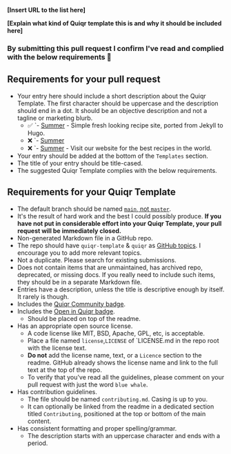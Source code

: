 <!-- Congrats on creating an Quiqr Template! 🎉 -->

<!-- Please fill in the below placeholders -->

**[Insert URL to the list here]**

**[Explain what kind of Quiqr template this is and why it should be included here]**

### By submitting this pull request I confirm I've read and complied with the below requirements 🖖

## Requirements for your pull request

- Your entry here should include a short description about the Quiqr Template. The first character should be uppercase and the description should end in a dot. It should be an objective description and not a tagline or marketing blurb.
	- ✅ `- [Summer](https://github.com/mipmip/summer-qremix) - Simple fresh looking recipe site, ported from Jekyll to Hugo.
	- ❌ `- [Summer](https://github.com/mipmip/summer-qremix)
	- ❌ `- [Summer](https://github.com/mipmip/summer-qremix) - Visit our website for the best recipes in the world.
- Your entry should be added at the bottom of the `Templates` section.
- The title of your entry should be title-cased.
- The suggested Quiqr Template complies with the below requirements.

## Requirements for your Quiqr Template

- The default branch should be named [`main`, not `master`](https://www.zdnet.com/article/github-to-replace-master-with-alternative-term-to-avoid-slavery-references/).
- It's the result of hard work and the best I could possibly produce.
	**If you have not put in considerable effort into your Quiqr Template, your pull request will be immediately closed.**
- Non-generated Markdown file in a GitHub repo.
- The repo should have `quiqr-template` & `quiqr` as [GitHub topics](https://help.github.com/articles/about-topics). I encourage you to add more relevant topics.
- Not a duplicate. Please search for existing submissions.
- Does not contain items that are unmaintained, has archived repo, deprecated, or missing docs. If you really need to include such items, they should be in a separate Markdown file.
- Entries have a description, unless the title is descriptive enough by itself. It rarely is though.
- Includes the [Quiqr Community badge](https://github.com/quiqr/quiqr-community-templates/blob/main/badges.md#quiqr-community-badge).
- Includes the [Open in Quiqr badge](https://github.com/quiqr/quiqr-community-templates/blob/main/badges.md#open-in-quiqr-badge).
	- Should be placed on top of the readme.
- Has an appropriate open source license.
	- A code license like MIT, BSD, Apache, GPL, etc, is acceptable.
	- Place a file named `license`,`LICENSE` of `LICENSE.md in the repo root with the license text.
	- **Do not** add the license name, text, or a `Licence` section to the readme. GitHub already shows the license name and link to the full text at the top of the repo.
	- To verify that you've read all the guidelines, please comment on your pull request with just the word `blue whale`.
- Has contribution guidelines.
	- The file should be named `contributing.md`. Casing is up to you.
	- It can optionally be linked from the readme in a dedicated section titled `Contributing`, positioned at the top or bottom of the main content.
- Has consistent formatting and proper spelling/grammar.
	- The description starts with an uppercase character and ends with a period.
